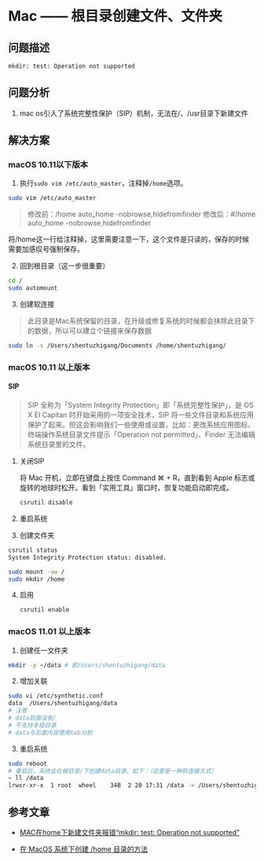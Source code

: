 # Mac —— 根目录创建文件、文件夹

##  问题描述
```bash
mkdir: test: Operation not supported
```

## 问题分析

1. mac os引入了系统完整性保护（SIP）机制，无法在/、/usr目录下新建文件

## 解决方案

### macOS 10.11以下版本

1. 执行`sudo vim /etc/auto_master`，注释掉`/home`选项。

```bash
sudo vim /etc/auto_master
```

> 修改前：/home auto_home -nobrowse,hidefromfinder
> 修改后：#/home auto_home -nobrowse,hidefromfinder

将/home这一行给注释掉，这里需要注意一下，这个文件是只读的，保存的时候需要加感叹号强制保存。

2. 回到根目录（这一步很重要）

```bash
cd /
sudo automount
```
3. 创建软连接

> 此目录是Mac系统保留的目录，在升级或修复系统的时候都会抹除此目录下的数据，所以可以建立个链接来保存数据

```bash
sudo ln -s /Users/shentuzhigang/Documents /home/shentuzhigang/
```

### macOS 10.11 以上版本
#### SIP
> SIP 全称为「System Integrity Protection」即「系统完整性保护」，是 OS X El Capitan 时开始采用的一项安全技术，SIP 将一些文件目录和系统应用保护了起来。但这会影响我们一些使用或设置，比如：更改系统应用图标、终端操作系统目录文件提示「Operation not permitted」、Finder 无法编辑系统目录里的文件。

1. 关闭SIP

   将 Mac 开机，立即在键盘上按住 Command ⌘ + R，直到看到 Apple 标志或旋转的地球时松开。看到「实用工具」窗口时，恢复功能启动即完成。
   
   ```bash
   csrutil disable
   ```

2. 重启系统

3. 创建文件夹
```bash
csrutil status
System Integrity Protection status: disabled.

sudo mount -uw /
sudo mkdir /home
```
4. 启用
   
   ```bash
   csrutil enable
   ```

### macOS 11.01 以上版本

1. 创建任一文件夹
```bash
mkdir -p ~/data # 即/Users/shentuzhigang/data
```
2. 增加关联
```bash
sudo vi /etc/synthetic.conf
data  /Users/shentuzhigang/data 
# 注意
# data前面没有/
# 不支持多级目录
# data与后面内容使用tab分割
```
3. 重启系统
```bash
sudo reboot
# 重启后，系统会在根目录/下创建data目录，如下：（这里是一种软连接方式）
~ ll /data
lrwxr-xr-x  1 root  wheel    34B  2 20 17:31 /data -> /Users/shentuzhigang/data
```

## 参考文章

- [MAC在home下新建文件夹报错“mkdir: test: Operation not supported”](https://www.cnblogs.com/mpyidudu/p/15460284.html)

- [在 MacOS 系统下创建 /home 目录的方法](https://cloud.tencent.com/developer/article/1914167)